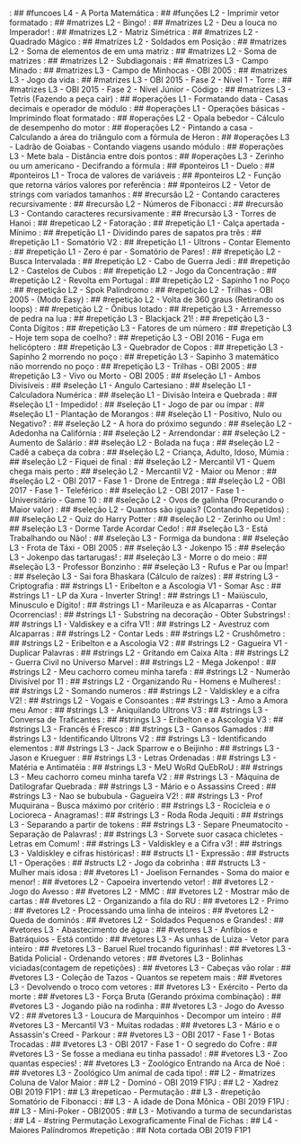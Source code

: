 [](base/139/Readme.md) : ## #funcoes L4 - A Porta Matemática
[](base/009/Readme.md) : ## #funções L2 - Imprimir vetor formatado
[](base/130/Readme.md) : ## #matrizes L2 - Bingo!
[](base/012/Readme.md) : ## #matrizes L2 - Deu a louca no Imperador!
[](base/131/Readme.md) : ## #matrizes L2 - Matriz Simétrica
[](base/134/Readme.md) : ## #matrizes L2 - Quadrado Mágico
[](base/133/Readme.md) : ## #matrizes L2 - Soldados em Posição
[](base/128/Readme.md) : ## #matrizes L2 - Soma de elementos de em uma matriz
[](base/150/Readme.md) : ## #matrizes L2 - Soma de matrizes
[](base/132/Readme.md) : ## #matrizes L2 - Subdiagonais
[](base/129/Readme.md) : ## #matrizes L3 - Campo Minado
[](base/159/Readme.md) : ## #matrizes L3 - Campo de Minhocas - OBI 2005
[](base/135/Readme.md) : ## #matrizes L3 - Jogo da vida
[](base/153/Readme.md) : ## #matrizes L3 - OBI 2015 - Fase 2 - Nível 1 - Torre
[](base/154/Readme.md) : ## #matrizes L3 - OBI 2015 - Fase 2 - Nível Júnior - Código
[](base/007/Readme.md) : ## #matrizes L3 - Tetris (Fazendo a peça cair)
[](base/011/Readme.md) : ## #operações L1 - Formatando data - Casas decimais e operador de módulo
[](base/000/Readme.md) : ## #operações L1 - Operações básicas - Imprimindo float formatado
[](base/003/Readme.md) : ## #operações L2 - Opala bebedor - Cálculo de desempenho do motor
[](base/002/Readme.md) : ## #operações L2 - Pintando a casa - Calculando a área do triângulo com a fórmula de Heron
[](base/005/Readme.md) : ## #operações L3 - Ladrão de Goiabas - Contando viagens usando módulo
[](base/004/Readme.md) : ## #operações L3 - Mete bala - Distância entre dois pontos
[](base/006/Readme.md) : ## #operações L3 - Zerinho ou um americano - Decifrando a fórmula
[](base/147/Readme.md) : ## #ponteiros L1 - Duelo
[](base/143/Readme.md) : ## #ponteiros L1 - Troca de valores de variáveis
[](base/144/Readme.md) : ## #ponteiros L2 - Função que retorna vários valores por referência
[](base/142/Readme.md) : ## #ponteiros L2 - Vetor de strings com variados tamanhos
[](base/145/Readme.md) : ## #recursão L2 - Contando caracteres recursivamente
[](base/141/Readme.md) : ## #recursão L2 - Números de Fibonacci
[](base/140/Readme.md) : ## #recursão L3 - Contando caracteres recursivamente
[](base/146/Readme.md) : ## #recursão L3 - Torres de Hanoi
[](base/137/Readme.md) : ## #repeticao L2 - Fatoração
[](base/056/Readme.md) : ## #repetição L1 - Calça apertada - Mínimo
[](base/013/Readme.md) : ## #repetição L1 - Dividindo pares de sapatos pra três
[](base/044/Readme.md) : ## #repetição L1 - Somatório V2
[](base/055/Readme.md) : ## #repetição L1 - Ultrons - Contar Elemento
[](base/045/Readme.md) : ## #repetição L1 - Zero é par - Somatório de Pares!
[](base/058/Readme.md) : ## #repetição L2 - Busca Intervalada
[](base/048/Readme.md) : ## #repetição L2 - Cabo de Guerra Jedi
[](base/050/Readme.md) : ## #repetição L2 - Castelos de Cubos
[](base/046/Readme.md) : ## #repetição L2 - Jogo da Concentração
[](base/057/Readme.md) : ## #repetição L2 - Revolta em Portugal
[](base/049/Readme.md) : ## #repetição L2 - Sapinho 1 no Poço
[](base/066/Readme.md) : ## #repetição L2 - Spok Palíndromo
[](base/136/Readme.md) : ## #repetição L2 - Trilhas - OBI 2005 - (Modo Easy)
[](base/016/Readme.md) : ## #repetição L2 - Volta de 360 graus (Retirando os loops)
[](base/047/Readme.md) : ## #repetição L2 - Ônibus lotado
[](base/051/Readme.md) : ## #repetição L3 - Arremesso de pedra na lua
[](base/063/Readme.md) : ## #repetição L3 - Blackjack 21!
[](base/064/Readme.md) : ## #repetição L3 - Conta Dígitos
[](base/189/Readme.md) : ## #repetição L3 - Fatores de um número
[](base/052/Readme.md) : ## #repetição L3 - Hoje tem sopa de coelho?
[](base/053/Readme.md) : ## #repetição L3 - OBI 2016 - Fuga em helicóptero
[](base/054/Readme.md) : ## #repetição L3 - Quebrador de Copos
[](base/059/Readme.md) : ## #repetição L3 - Sapinho 2 morrendo no poço
[](base/065/Readme.md) : ## #repetição L3 - Sapinho 3 matemático não morrendo no poço
[](base/158/Readme.md) : ## #repetição L3 - Trilhas - OBI 2005
[](base/161/Readme.md) : ## #repetição L3 - Vivo ou Morto - OBI 2005
[](base/025/Readme.md) : ## #seleção L1 - Ambos Divisíveis
[](base/062/Readme.md) : ## #seleção L1 - Angulo Cartesiano
[](base/015/Readme.md) : ## #seleção L1 - Calculadora Numérica
[](base/024/Readme.md) : ## #seleção L1 - Divisão Inteira e Quebrada
[](base/151/Readme.md) : ## #seleção L1 - Impedido!
[](base/156/Readme.md) : ## #seleção L1 - Jogo de par ou ímpar
[](base/155/Readme.md) : ## #seleção L1 - Plantação de Morangos
[](base/026/Readme.md) : ## #seleção L1 - Positivo, Nulo ou Negativo?
[](base/038/Readme.md) : ## #seleção L2 - A hora do próximo segundo
[](base/027/Readme.md) : ## #seleção L2 - Adedonha na Califórnia
[](base/018/Readme.md) : ## #seleção L2 - Arrendondar
[](base/021/Readme.md) : ## #seleção L2 - Aumento de Salário
[](base/032/Readme.md) : ## #seleção L2 - Bolada na fuça
[](base/028/Readme.md) : ## #seleção L2 - Cadê a cabeça da cobra
[](base/183/Readme.md) : ## #seleção L2 - Criança, Adulto, Idoso, Múmia
[](base/031/Readme.md) : ## #seleção L2 - Fiquei de final
[](base/030/Readme.md) : ## #seleção L2 - Mercantil V1 - Quem chega mais perto
[](base/039/Readme.md) : ## #seleção L2 - Mercantil V2 - Maior ou Menor
[](base/035/Readme.md) : ## #seleção L2 - OBI 2017 - Fase 1 - Drone de Entrega
[](base/022/Readme.md) : ## #seleção L2 - OBI 2017 - Fase 1 - Teleférico
[](base/019/Readme.md) : ## #seleção L2 - OBI 2017 - Fase 1 - Universitário - Game 10
[](base/017/Readme.md) : ## #seleção L2 - Ovos de galinha (Procurando o Maior valor)
[](base/014/Readme.md) : ## #seleção L2 - Quantos são iguais? (Contando Repetidos)
[](base/029/Readme.md) : ## #seleção L2 - Quiz do Harry Potter
[](base/020/Readme.md) : ## #seleção L2 - Zerinho ou Um!
[](base/043/Readme.md) : ## #seleção L3 - Dorme Tarde Acordar Cedo!
[](base/040/Readme.md) : ## #seleção L3 - Está Trabalhando ou Não!
[](base/034/Readme.md) : ## #seleção L3 - Formiga da bundona
[](base/157/Readme.md) : ## #seleção L3 - Frota de Táxi - OBI 2005
[](base/037/Readme.md) : ## #seleção L3 - Jokenpo 15
[](base/023/Readme.md) : ## #seleção L3 - Jokenpo das tartarugas!
[](base/036/Readme.md) : ## #seleção L3 - Morre o do meio
[](base/033/Readme.md) : ## #seleção L3 - Professor Bonzinho
[](base/042/Readme.md) : ## #seleção L3 - Rufus e Par ou Ímpar!
[](base/001/Readme.md) : ## #seleção L3 - Sai fora Bhaskara (Cálculo de raízes)
[](base/041/Readme.md) : ## #string L3 - Criptografia
[](base/173/Readme.md) : ## #strings L1 - Eribelton e a Ascologia V1 - Somar Asc
[](base/092/Readme.md) : ## #strings L1 - LP da Xura - Inverter String!
[](base/104/Readme.md) : ## #strings L1 - Maiúsculo, Minusculo e Dígito!
[](base/177/Readme.md) : ## #strings L1 - Marileuza e as Alcaparras - Contar Ocorrencias!
[](base/176/Readme.md) : ## #strings L1 - Substring na decoração - Obter Substrings!
[](base/174/Readme.md) : ## #strings L1 - Valdiskey e a cifra V1!
[](base/095/Readme.md) : ## #strings L2 - Avestruz com Alcaparras
[](base/096/Readme.md) : ## #strings L2 - Contar Leds
[](base/126/Readme.md) : ## #strings L2 - Crushômetro
[](base/109/Readme.md) : ## #strings L2 - Eribelton e a Ascologia V2
[](base/097/Readme.md) : ## #strings L2 - Gagueira V1 - Duplicar Palavras
[](base/093/Readme.md) : ## #strings L2 - Gritando em Caixa Alta
[](base/180/Readme.md) : ## #strings L2 - Guerra Civil no Universo Marvel
[](base/089/Readme.md) : ## #strings L2 - Mega Jokenpo!
[](base/111/Readme.md) : ## #strings L2 - Meu cachorro comeu minha tarefa
[](base/125/Readme.md) : ## #strings L2 - Numerão Divisível por 11
[](base/110/Readme.md) : ## #strings L2 - Organizando Ru - Homens e Mulheres!
[](base/181/Readme.md) : ## #strings L2 - Somando numeros
[](base/106/Readme.md) : ## #strings L2 - Valdiskley e a cifra V2!
[](base/094/Readme.md) : ## #strings L2 - Vogais e Consoantes
[](base/127/Readme.md) : ## #strings L3 - Amo a Amora meu Amor
[](base/118/Readme.md) : ## #strings L3 - Aniquilando Ultrons V3
[](base/124/Readme.md) : ## #strings L3 - Conversa de Traficantes
[](base/113/Readme.md) : ## #strings L3 - Eribelton e a Ascologia V3
[](base/099/Readme.md) : ## #strings L3 - Francês é Fresco
[](base/120/Readme.md) : ## #strings L3 - Gansos Gamados
[](base/117/Readme.md) : ## #strings L3 - Identificando Ultrons V2
[](base/108/Readme.md) : ## #strings L3 - Identificando elementos
[](base/178/Readme.md) : ## #strings L3 - Jack Sparrow e o Beijinho
[](base/098/Readme.md) : ## #strings L3 - Jason e Krueguer
[](base/152/Readme.md) : ## #strings L3 - Letras Ordenadas
[](base/119/Readme.md) : ## #strings L3 - Matéria e Antimatéia
[](base/114/Readme.md) : ## #strings L3 - MeU WoRd QuEbRoU
[](base/102/Readme.md) : ## #strings L3 - Meu cachorro comeu minha tarefa V2
[](base/115/Readme.md) : ## #strings L3 - Máquina de Datilografar Quebrada
[](base/121/Readme.md) : ## #strings L3 - Mário e o Assassins Creed
[](base/122/Readme.md) : ## #strings L3 - Nao se bububula - Gagueira V2!
[](base/179/Readme.md) : ## #strings L3 - Prof Muquirana - Busca máximo por critério
[](base/112/Readme.md) : ## #strings L3 - Rocicleia e o Locioreca - Anagramas!
[](base/116/Readme.md) : ## #strings L3 - Roda Roda Jequiti
[](base/175/Readme.md) : ## #strings L3 - Separando a partir de tokens
[](base/103/Readme.md) : ## #strings L3 - Separe Pneumatocito - Separação de Palavras!
[](base/123/Readme.md) : ## #strings L3 - Sorvete suor casaca chicletes - Letras em Comum!
[](base/107/Readme.md) : ## #strings L3 - Valdiskley e a Cifra v3!
[](base/105/Readme.md) : ## #strings L3 - Valdiskley e cifras históricas!
[](base/148/Readme.md) : ## #structs L1 - Expressão
[](base/149/Readme.md) : ## #structs L1 - Operações
[](base/187/Readme.md) : ## #structs L2 - Jogo da cobrinha
[](base/182/Readme.md) : ## #structs L3 - Mulher mais idosa
[](base/060/Readme.md) : ## #vetores L1 - Joelison Fernandes - Soma do maior e menor!
[](base/061/Readme.md) : ## #vetores L2 - Capoeira invertendo vetor!
[](base/078/Readme.md) : ## #vetores L2 - Jogo do Avesso
[](base/091/Readme.md) : ## #vetores L2 - MMC
[](base/101/Readme.md) : ## #vetores L2 - Mostrar mão de cartas
[](base/068/Readme.md) : ## #vetores L2 - Organizando a fila do RU
[](base/090/Readme.md) : ## #vetores L2 - Primo
[](base/186/Readme.md) : ## #vetores L2 - Processando uma linha de inteiros
[](base/067/Readme.md) : ## #vetores L2 - Queda de dominós
[](base/072/Readme.md) : ## #vetores L2 - Soldados Pequenos e Grandes!
[](base/075/Readme.md) : ## #vetores L3 - Abastecimento de água
[](base/083/Readme.md) : ## #vetores L3 - Anfíbios e Batráquios - Está contido
[](base/082/Readme.md) : ## #vetores L3 - As unhas de Luiza - Vetor para inteiro
[](base/080/Readme.md) : ## #vetores L3 - Baruel Ruel trocando figurinhas!
[](base/073/Readme.md) : ## #vetores L3 - Batida Policial - Ordenando vetores
[](base/010/Readme.md) : ## #vetores L3 - Bolinhas viciadas(contagem de repetições)
[](base/070/Readme.md) : ## #vetores L3 - Cabeças vão rolar
[](base/086/Readme.md) : ## #vetores L3 - Coleção de Tazos - Quantos se repetem mais
[](base/188/Readme.md) : ## #vetores L3 - Devolvendo o troco com vetores
[](base/085/Readme.md) : ## #vetores L3 - Exército - Perto da morte
[](base/008/Readme.md) : ## #vetores L3 - Força Bruta (Gerando próxima combinação)
[](base/100/Readme.md) : ## #vetores L3 - Jogando pião na rodinha
[](base/079/Readme.md) : ## #vetores L3 - Jogo do Avesso V2
[](base/081/Readme.md) : ## #vetores L3 - Loucura de Marquinhos - Decompor um inteiro
[](base/077/Readme.md) : ## #vetores L3 - Mercantil V3 - Muitas rodadas
[](base/071/Readme.md) : ## #vetores L3 - Mário e o Assassin's Creed - Parkour
[](base/074/Readme.md) : ## #vetores L3 - OBI 2017 - Fase 1 - Botas Trocadas
[](base/076/Readme.md) : ## #vetores L3 - OBI 2017 - Fase 1 - O segredo do Cofre
[](base/088/Readme.md) : ## #vetores L3 - Se fosse a mediana eu tinha passado!
[](base/069/Readme.md) : ## #vetores L3 - Zoo quantas especies!
[](base/087/Readme.md) : ## #vetores L3 - Zoológico Entrando na Arca de Noé
[](base/084/Readme.md) : ## #vetores L3 - Zoológico Um animal de cada tipo!
[](base/191/Readme.md) : ## L2 - #matrizes Coluna de Valor Maior
[](base/193/Readme.md) : ## L2 - Dominó - OBI 2019 F1PJ
[](base/195/Readme.md) : ## L2 - Xadrez OBI 2019 F1P1
[](base/138/Readme.md) : ## L3 #repeticao - Permutação
[](base/160/Readme.md) : ## L3 - #repetição Somatório de Fibonacci
[](base/192/Readme.md) : ## L3 - A idade de Dona Mônica - OBI 2019 F1PJ
[](base/162/Readme.md) : ## L3 - Mini-Poker - OBI2005
[](base/184/Readme.md) : ## L3 - Motivando a turma de secundaristas
[](base/163/Readme.md) : ## L4 - #string Permutação Lexograficamente Final de Fichas
[](base/190/Readme.md) : ## L4 - Maiores Palíndromos #repetição
[](base/194/Readme.md) : ## Nota cortada OBI 2019 F1P1
